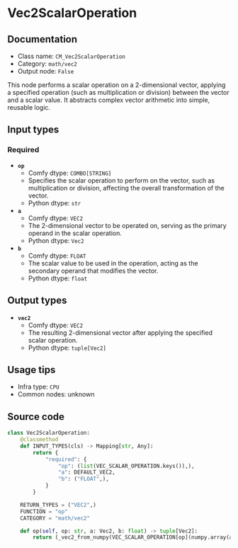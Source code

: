 # Vec2ScalarOperation
## Documentation
- Class name: `CM_Vec2ScalarOperation`
- Category: `math/vec2`
- Output node: `False`

This node performs a scalar operation on a 2-dimensional vector, applying a specified operation (such as multiplication or division) between the vector and a scalar value. It abstracts complex vector arithmetic into simple, reusable logic.
## Input types
### Required
- **`op`**
    - Comfy dtype: `COMBO[STRING]`
    - Specifies the scalar operation to perform on the vector, such as multiplication or division, affecting the overall transformation of the vector.
    - Python dtype: `str`
- **`a`**
    - Comfy dtype: `VEC2`
    - The 2-dimensional vector to be operated on, serving as the primary operand in the scalar operation.
    - Python dtype: `Vec2`
- **`b`**
    - Comfy dtype: `FLOAT`
    - The scalar value to be used in the operation, acting as the secondary operand that modifies the vector.
    - Python dtype: `float`
## Output types
- **`vec2`**
    - Comfy dtype: `VEC2`
    - The resulting 2-dimensional vector after applying the specified scalar operation.
    - Python dtype: `tuple[Vec2]`
## Usage tips
- Infra type: `CPU`
- Common nodes: unknown


## Source code
```python
class Vec2ScalarOperation:
    @classmethod
    def INPUT_TYPES(cls) -> Mapping[str, Any]:
        return {
            "required": {
                "op": (list(VEC_SCALAR_OPERATION.keys()),),
                "a": DEFAULT_VEC2,
                "b": ("FLOAT",),
            }
        }

    RETURN_TYPES = ("VEC2",)
    FUNCTION = "op"
    CATEGORY = "math/vec2"

    def op(self, op: str, a: Vec2, b: float) -> tuple[Vec2]:
        return (_vec2_from_numpy(VEC_SCALAR_OPERATION[op](numpy.array(a), b)),)

```
